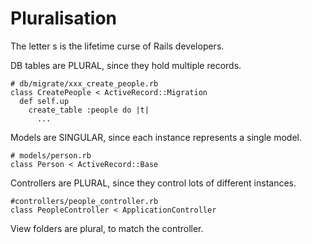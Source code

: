 Pluralisation
=============

The letter s is the lifetime curse of Rails developers.

DB tables are PLURAL, since they hold multiple records.

    # db/migrate/xxx_create_people.rb
    class CreatePeople < ActiveRecord::Migration
      def self.up
        create_table :people do |t|
          ...

Models are SINGULAR, since each instance represents a single model.

    # models/person.rb
    class Person < ActiveRecord::Base

Controllers are PLURAL, since they control lots of different instances.

    #controllers/people_controller.rb
    class PeopleController < ApplicationController

View folders are plural, to match the controller.
